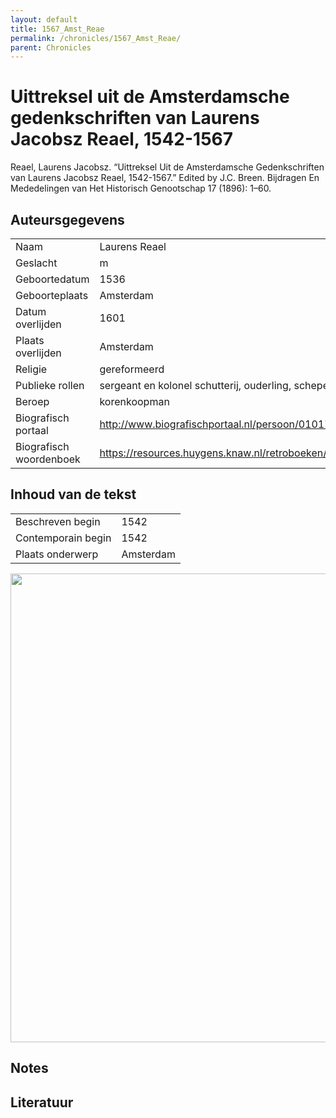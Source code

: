 ```yaml
---
layout: default
title: 1567_Amst_Reae
permalink: /chronicles/1567_Amst_Reae/
parent: Chronicles
--- 
```



# Uittreksel uit de Amsterdamsche gedenkschriften van Laurens Jacobsz Reael, 1542-1567 

Reael, Laurens Jacobsz. “Uittreksel Uit de Amsterdamsche Gedenkschriften van Laurens Jacobsz Reael, 1542-1567.” Edited by J.C. Breen. Bijdragen En Mededelingen van Het Historisch Genootschap 17 (1896): 1–60. 

## Auteursgegevens 

| | | 
| --------------- | --------------- | 
| Naam | Laurens Reael | 
| Geslacht | m | 
 | Geboortedatum | 1536 | 
| Geboorteplaats | Amsterdam | 
| Datum overlijden | 1601 | 
| Plaats overlijden | Amsterdam | 
| Religie | gereformeerd | 
| Publieke rollen | sergeant en kolonel schutterij, ouderling, schepen, vroedschap, ontvanger, lid admiraliteit | 
| Beroep | korenkoopman | 
| Biografisch portaal | http://www.biografischportaal.nl/persoon/01017738 | 
| Biografisch woordenboek | https://resources.huygens.knaw.nl/retroboeken/nnbw/#source=4&page=567&view=imagePane&accessor=accessor_index | 

## Inhoud van de tekst 

| | | 
| --------------- | --------------- | 
| Beschreven begin | 1542 | 
| Contemporain begin | 1542 | 
| Plaats onderwerp | Amsterdam | 

[<img src="..\..\barplots_chronicles\1567_Amst_Reae.jpg" width="750"/>](..\..\barplots_chronicles\1567_Amst_Reae.jpg) 

## Notes 

## Literatuur 

